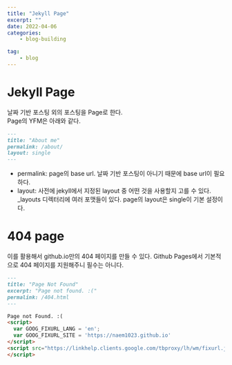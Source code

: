 ```yaml
---
title: "Jekyll Page"
excerpt: ""
date: 2022-04-06
categories:
    - blog-building

tag:
    - blog
---
```


# Jekyll Page
날짜 기반 포스팅 외의 포스팅을 Page로 한다.  
Page의 YFM은 아래와 같다.
```md
---
title: "About me"
permalink: /about/
layout: single
---
```
- permalink: page의 base url. 날짜 기반 포스팅이 아니기 때문에 base url이 필요하다.
- layout: 사전에 jekyll에서 지정된 layout 중 어떤 것을 사용할지 고를 수 있다. _layouts 디렉터리에 여러 포맷들이 있다. page의 layout은 single이 기본 설정이다.

# 404 page
이를 활용해서 github.io만의 404 페이지를 만들 수 있다. Github Pages에서 기본적으로 404 페이지를 지원해주니 필수는 아니다.

```md
---
title: "Page Not Found"
excerpt: "Page not found. :("
permalink: /404.html
---

Page not Found. :(
<script>
  var GOOG_FIXURL_LANG = 'en';
  var GOOG_FIXURL_SITE = 'https://naem1023.github.io'
</script>
<script src="https://linkhelp.clients.google.com/tbproxy/lh/wm/fixurl.js">
</script>
```